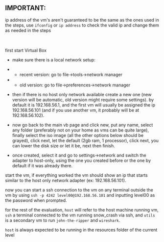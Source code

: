 IMPORTANT:
-
ip address of the vm's aren't guaranteed to be the same as the ones used in the steps, use `ifconfig` or `ip address` to check the valid ip and change them as needed in the steps

\
\
first start Virtual Box


- make sure there is a local network setup:
- - recent version: go to file->tools->network manager
- - old version: go to file->preferences->network manager


- then if there is no host only network available create a new one (new version will be automatic, old version might require some settings).
by default it is 192.168.56.1, and the first vm will usually be assigned the ip 192.168.56.101 (and if you use another vm, it probably will be at 192.168.56.102).


- now go back to the main vb page and click new, put any name, select any folder (preferably not on your home as vms can be quite large),
finally select the iso image (all the other options below should be grayed),
click next, let the default (2gb ram, 1 processor), click next, you can lower the disk size or let it be, next then finish.


- once created, select it and go to settings->network and switch the adapter to host-only, using the one you created before or the one by default if it was already there.


start the vm, if everything worked the vm should show an ip that starts similar to the host only network adapter (ex: 192.168.56.101).

now you can start a ssh connection to the vm on any terminal outside the vm by using `ssh -p 4242 level00@192.168.56.101` and inputting level00 as the password when prompted.

for the rest of the evaluation, `host` will refer to the host machine running vm, `ssh` a terminal connected to the vm running snow_crash via ssh, and `utils` is a secondary vm to run `john-the-ripper` and `wireshark`.

`host` is always expected to be running in the resources folder of the current level